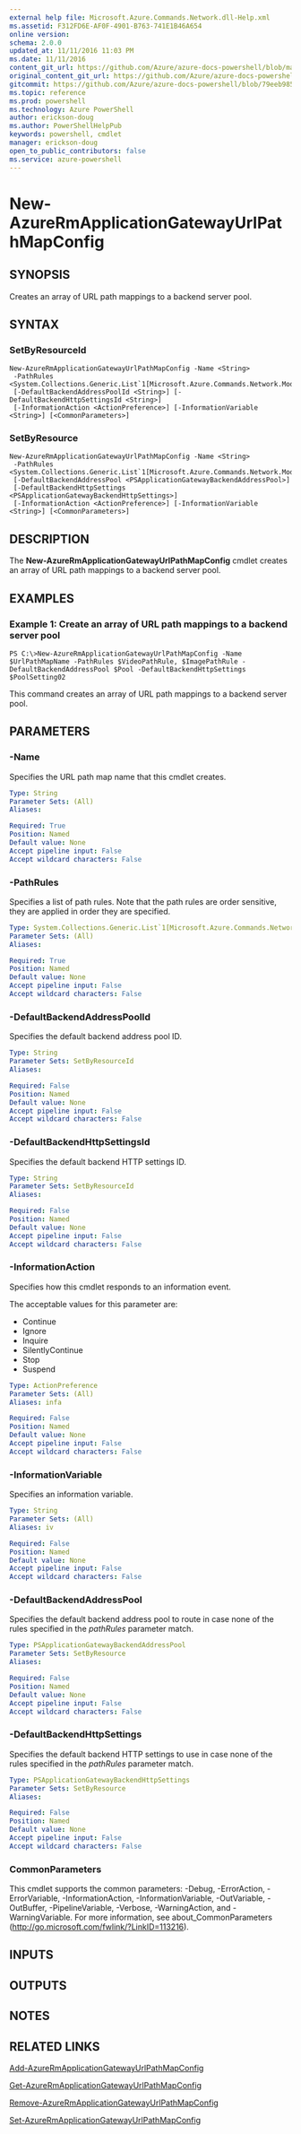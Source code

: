 ```yaml
---
external help file: Microsoft.Azure.Commands.Network.dll-Help.xml
ms.assetid: F312FD6E-AF0F-4901-B763-741E1B46A654
online version: 
schema: 2.0.0
updated_at: 11/11/2016 11:03 PM
ms.date: 11/11/2016
content_git_url: https://github.com/Azure/azure-docs-powershell/blob/master/azureps-cmdlets-docs/ResourceManager/AzureRM.Network/v3.1.0/New-AzureRmApplicationGatewayUrlPathMapConfig.md
original_content_git_url: https://github.com/Azure/azure-docs-powershell/blob/master/azureps-cmdlets-docs/ResourceManager/AzureRM.Network/v3.1.0/New-AzureRmApplicationGatewayUrlPathMapConfig.md
gitcommit: https://github.com/Azure/azure-docs-powershell/blob/79eeb985ea480979357fb4695832a0c3d29a48bf/azureps-cmdlets-docs/ResourceManager/AzureRM.Network/v3.1.0/New-AzureRmApplicationGatewayUrlPathMapConfig.md
ms.topic: reference
ms.prod: powershell
ms.technology: Azure PowerShell
author: erickson-doug
ms.author: PowerShellHelpPub
keywords: powershell, cmdlet
manager: erickson-doug
open_to_public_contributors: false
ms.service: azure-powershell
---
```


# New-AzureRmApplicationGatewayUrlPathMapConfig

## SYNOPSIS
Creates an array of URL path mappings to a backend server pool.

## SYNTAX

### SetByResourceId
```
New-AzureRmApplicationGatewayUrlPathMapConfig -Name <String>
 -PathRules <System.Collections.Generic.List`1[Microsoft.Azure.Commands.Network.Models.PSApplicationGatewayPathRule]>
 [-DefaultBackendAddressPoolId <String>] [-DefaultBackendHttpSettingsId <String>]
 [-InformationAction <ActionPreference>] [-InformationVariable <String>] [<CommonParameters>]
```

### SetByResource
```
New-AzureRmApplicationGatewayUrlPathMapConfig -Name <String>
 -PathRules <System.Collections.Generic.List`1[Microsoft.Azure.Commands.Network.Models.PSApplicationGatewayPathRule]>
 [-DefaultBackendAddressPool <PSApplicationGatewayBackendAddressPool>]
 [-DefaultBackendHttpSettings <PSApplicationGatewayBackendHttpSettings>]
 [-InformationAction <ActionPreference>] [-InformationVariable <String>] [<CommonParameters>]
```

## DESCRIPTION
The **New-AzureRmApplicationGatewayUrlPathMapConfig** cmdlet creates an array of URL path mappings to a backend server pool.

## EXAMPLES

### Example 1: Create an array of URL path mappings to a backend server pool
```
PS C:\>New-AzureRmApplicationGatewayUrlPathMapConfig -Name $UrlPathMapName -PathRules $VideoPathRule, $ImagePathRule -DefaultBackendAddressPool $Pool -DefaultBackendHttpSettings $PoolSetting02
```

This command creates an array of URL path mappings to a backend server pool.

## PARAMETERS

### -Name
Specifies the URL path map name that this cmdlet creates.

```yaml
Type: String
Parameter Sets: (All)
Aliases: 

Required: True
Position: Named
Default value: None
Accept pipeline input: False
Accept wildcard characters: False
```

### -PathRules
Specifies a list of path rules.
Note that the path rules are order sensitive, they are applied in order they are specified.

```yaml
Type: System.Collections.Generic.List`1[Microsoft.Azure.Commands.Network.Models.PSApplicationGatewayPathRule]
Parameter Sets: (All)
Aliases: 

Required: True
Position: Named
Default value: None
Accept pipeline input: False
Accept wildcard characters: False
```

### -DefaultBackendAddressPoolId
Specifies the default backend address pool ID.

```yaml
Type: String
Parameter Sets: SetByResourceId
Aliases: 

Required: False
Position: Named
Default value: None
Accept pipeline input: False
Accept wildcard characters: False
```

### -DefaultBackendHttpSettingsId
Specifies the default backend HTTP settings ID.

```yaml
Type: String
Parameter Sets: SetByResourceId
Aliases: 

Required: False
Position: Named
Default value: None
Accept pipeline input: False
Accept wildcard characters: False
```

### -InformationAction
Specifies how this cmdlet responds to an information event.

The acceptable values for this parameter are:

- Continue
- Ignore
- Inquire
- SilentlyContinue
- Stop
- Suspend

```yaml
Type: ActionPreference
Parameter Sets: (All)
Aliases: infa

Required: False
Position: Named
Default value: None
Accept pipeline input: False
Accept wildcard characters: False
```

### -InformationVariable
Specifies an information variable.

```yaml
Type: String
Parameter Sets: (All)
Aliases: iv

Required: False
Position: Named
Default value: None
Accept pipeline input: False
Accept wildcard characters: False
```

### -DefaultBackendAddressPool
Specifies the default backend address pool to route in case none of the rules specified in the *pathRules* parameter match.

```yaml
Type: PSApplicationGatewayBackendAddressPool
Parameter Sets: SetByResource
Aliases: 

Required: False
Position: Named
Default value: None
Accept pipeline input: False
Accept wildcard characters: False
```

### -DefaultBackendHttpSettings
Specifies the default backend HTTP settings to use in case none of the rules specified in the *pathRules* parameter match.

```yaml
Type: PSApplicationGatewayBackendHttpSettings
Parameter Sets: SetByResource
Aliases: 

Required: False
Position: Named
Default value: None
Accept pipeline input: False
Accept wildcard characters: False
```

### CommonParameters
This cmdlet supports the common parameters: -Debug, -ErrorAction, -ErrorVariable, -InformationAction, -InformationVariable, -OutVariable, -OutBuffer, -PipelineVariable, -Verbose, -WarningAction, and -WarningVariable. For more information, see about_CommonParameters (http://go.microsoft.com/fwlink/?LinkID=113216).

## INPUTS

## OUTPUTS

## NOTES

## RELATED LINKS

[Add-AzureRmApplicationGatewayUrlPathMapConfig](xref:ResourceManager/AzureRM.Network/v3.1.0/Add-AzureRmApplicationGatewayUrlPathMapConfig.md)

[Get-AzureRmApplicationGatewayUrlPathMapConfig](xref:ResourceManager/AzureRM.Network/v3.1.0/Get-AzureRmApplicationGatewayUrlPathMapConfig.md)

[Remove-AzureRmApplicationGatewayUrlPathMapConfig](xref:ResourceManager/AzureRM.Network/v3.1.0/Remove-AzureRmApplicationGatewayUrlPathMapConfig.md)

[Set-AzureRmApplicationGatewayUrlPathMapConfig](xref:ResourceManager/AzureRM.Network/v3.1.0/Set-AzureRmApplicationGatewayUrlPathMapConfig.md)


